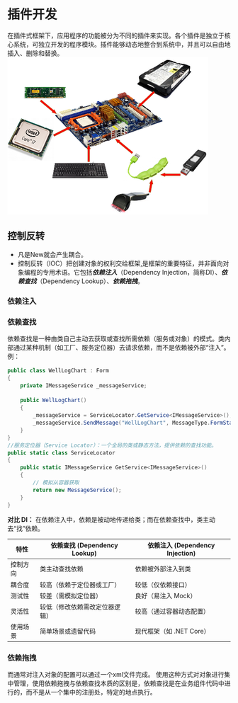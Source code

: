 # 插件开发

在插件式框架下，应用程序的功能被分为不同的插件来实现。各个插件是独立于核心系统，可独立开发的程序模块。插件能够动态地整合到系统中，并且可以自由地插入、删除和替换。
![alt text](./img/image.png)

## 控制反转

- 凡是New就会产生耦合。
- 控制反转（IOC）把创建对象的权利交给框架,是框架的重要特征，并非面向对象编程的专用术语。它包括***依赖注入***（Dependency Injection，简称DI）、***依赖查找***（Dependency Lookup）、***依赖拖拽***。

### 依赖注入

### 依赖查找
依赖查找是一种由类自己主动去获取或查找所需依赖（服务或对象）的模式。类内部通过某种机制（如工厂、服务定位器）去请求依赖，而不是依赖被外部“注入”。例：

```csharp
public class WellLogChart : Form
{
    private IMessageService _messageService;

    public WellLogChart()
    {
        _messageService = ServiceLocator.GetService<IMessageService>(); // 主动查找
        _messageService.SendMessage("WellLogChart", MessageType.FormStateChanged);
    }
}
//服务定位器（Service Locator）：一个全局的类或静态方法，提供依赖的查找功能。
public static class ServiceLocator
{
    public static IMessageService GetService<IMessageService>()
    {
        // 模拟从容器获取
        return new MessageService();
    }
}
```
**对比 DI：** 在依赖注入中，依赖是被动地传递给类；而在依赖查找中，类主动去“找”依赖。

| 特性     | 依赖查找 (Dependency Lookup)   | 依赖注入 (Dependency Injection) |
| -------- | ------------------------------ | ------------------------------- |
| 控制方向 | 类主动查找依赖                 | 依赖被外部注入到类              |
| 耦合度   | 较高（依赖于定位器或工厂）     | 较低（仅依赖接口）              |
| 测试性   | 较差（需模拟定位器）           | 良好（易注入 Mock）             |
| 灵活性   | 较低（修改依赖需改定位器逻辑） | 较高（通过容器动态配置）        |
| 使用场景 | 简单场景或遗留代码             | 现代框架（如 .NET Core）        |

### 依赖拖拽
而通常对注入对象的配置可以通过一个xml文件完成。
使用这种方式对对象进行集中管理，使用依赖拖拽与依赖查找本质的区别是，依赖查找是在业务组件代码中进行的，而不是从一个集中的注册处，特定的地点执行。

